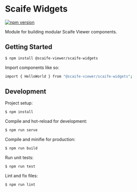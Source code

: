 # Scaife Widgets

[![npm version](https://badge.fury.io/js/%40scaife-viewer%2Fscaife-widgets.svg)](https://badge.fury.io/js/%40scaife-viewer%2Fscaife-widgets)

Module for building modular Scaife Viewer components.

## Getting Started

```sh
$ npm install @scaife-viewer/scaife-widgets
```

Import components like so:

```sh
import { HelloWorld } from "@scaife-viewer/scaife-widgets";
```

## Development

Project setup:

```sh
$ npm install
```

Compile and hot-reload for development:

```sh
$ npm run serve
```

Compile and minifie for production:

```sh
$ npm run build
```

Run unit tests:

```sh
$ npm run test
```

Lint and fix files:

```sh
$ npm run lint
```
